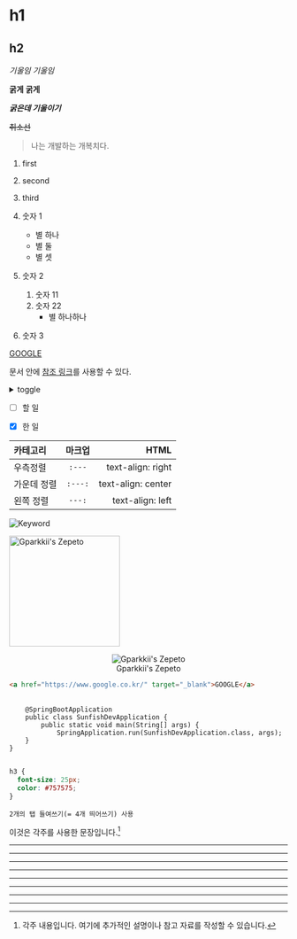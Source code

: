<!-- 제목 -->
# h1
h2
-------------


<!-- 기울임, 굵기, 취소선 -->
*기울임*
_기울임_

**굵게**
__굵게__

**_굵은데 기울이기_**

~~취소선~~




<!-- 인용 : > -->
> 나는 개발하는 개복치다.




<!-- 리스트 -->

1. first
2. second
3. third

1. 숫자 1
    * 별 하나
    * 별 둘
    - 별 셋
2. 숫자 2
    1. 숫자 11
    3. 숫자 22
    	* 별 하나하나
3. 숫자 3





<!-- 링크 -->

[GOOGLE](https://google.com)


문서 안에 [참조 링크]를 사용할 수 있다.

[참조 링크]: https://github.co





<!-- 토글 -->

<details>
  <summary>toggle</summary>

  내용이 여기에 들어갑니다.

</details>




<!-- 인용 : > -->

- [ ] 할 일
- [X] 한 일



<!-- 표 -->

| 카테고리 | 마크업 | HTML |
|:---|:---:|---:|
| 우측정렬 | `:---` | text-align: right |
| 가운데 정렬 | `:---:` | text-align: center |
| 왼쪽 정렬 | `---:` | text-align: left |



<!-- 이미지 -->


![Keyword](/path/to/img.jpg)

<img src="/path/to/img.jpg" width="200px" height="200px" title="px(픽셀) 크기 설정" alt="Gparkkii's Zepeto"></img><br/>

<figure align="center">
<img src="https://avatars.githubusercontent.com/u/71811780?v=4" alt="Gparkkii's Zepeto"></img>
<figcaption>Gparkkii's Zepeto</figcaption>
</figure>




<!-- 코드 -->


```html
<a href="https://www.google.co.kr/" target="_blank">GOOGLE</a>
```

<pre>
  <code>
	@SpringBootApplication
	public class SunfishDevApplication {
		public static void main(String[] args) {
			SpringApplication.run(SunfishDevApplication.class, args);
	}
}
  </code>
</pre>

```css
h3 {
  font-size: 25px;
  color: #757575;
}
```

<!-- 또는  -->
    2개의 탭 들여쓰기(= 4개 띄어쓰기) 사용







<!-- 각주 -->

이것은 각주를 사용한 문장입니다.[^각주]

[^각주]: 각주 내용입니다. 여기에 추가적인 설명이나 참고 자료를 작성할 수 있습니다.





* * *
***
*****
*********************
- - -
---
-----
---------------------


<!--
**jinnkyeong/jinnkyeong** is a ✨ _special_ ✨ repository because its `README.md` (this file) appears on your GitHub profile.

Here are some ideas to get you started:

- 🔭 I’m currently working on ...
- 🌱 I’m currently learning ...
- 👯 I’m looking to collaborate on ...
- 🤔 I’m looking for help with ...
- 💬 Ask me about ...
- 📫 How to reach me: ...
- 😄 Pronouns: ...
- ⚡ Fun fact: ...
-->
